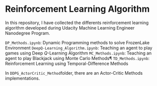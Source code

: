 # Reinforcement Learning Algorithm
In this repository, I have collected the differents reinforcement learning algorithm developed during Udacity Machine Learning Engineer Nanodegree Program.

`DP_Methods.ipynb`: Dynamic Programming methods to solve FrozenLake Environment
`DeepQ-Learning_Algorithm.ipynb`: Teaching an agent to play games using Deep $Q$-Learning Algorithm
`MC_Methods.ipynb`: Teaching an agent to play Blackjack using Monte Carlo Methods¶
`TD_Methods.ipynb`: Reinforcement Learning using Temporal-Difference Methods

In `DDPG_ActorCritic_Method`folder, there are an Actor-Critic Methods implementations.

